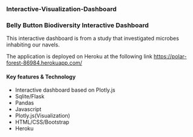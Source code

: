 ### Interactive-Visualization-Dashboard
### Belly Button Biodiversity Interactive Dashboard 

This interactive dashboard is from a study that investigated  microbes inhabiting our navels.
 
The application is deployed on Heroku at the following link https://polar-forest-86984.herokuapp.com/

#### Key features & Technology
* Interactive dashboard based on Plotly.js
* Sqlite/Flask
* Pandas
* Javascript
* Plotly.js(Visualization)
* HTML/CSS/Bootstrap
* Heroku


